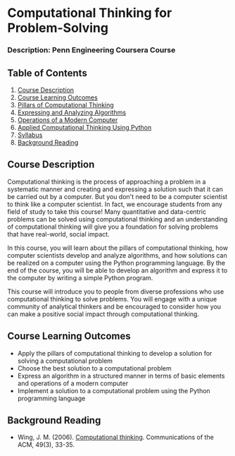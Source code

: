 #  Computational Thinking for Problem-Solving

### Description: Penn Engineering Coursera Course

## Table of Contents

1. [Course Description](#course-description)
2. [Course Learning Outcomes](#course-learning-outcomes)
3. [Pillars of Computational Thinking](computational-thinking-for-problem-solving.pillars-of-computational-thinking.md)
4. [Expressing and Analyzing Algorithms](computational-thinking-for-problem-solving.expressing-and-analyzing-algorithms.md)
5. [Operations of a Modern Computer](computational-thinking-for-problem-solving.operations-of-a-modern-computer.md)
6. [Applied Computational Thinking Using Python](computational-thinking-for-problem-solving.applied-computational-thinking-using-python.md)
7. [Syllabus](../../../assets/files/penn-ctfps-syllabus.pdf)
8. [Background Reading](#background-reading)

## Course Description

Computational thinking is the process of approaching a problem in a systematic manner and creating and expressing a solution such that it can be carried out by a computer. But you don't need to be a computer scientist to think like a computer scientist. In fact, we encourage students from any field of study to take this course! Many quantitative and data-centric problems can be solved using computational thinking and an
understanding of computational thinking will give you a foundation for solving problems that have real-world, social impact.

In this course, you will learn about the pillars of computational thinking, how computer scientists develop and analyze algorithms, and how solutions can be realized on a computer using the Python programming language. By the end of the course, you will be able to develop an algorithm and express it to the computer by writing a simple Python program.

This course will introduce you to people from diverse professions who use
computational thinking to solve problems. You will engage with a unique community of analytical thinkers and be encouraged to consider how you can make a positive social impact through computational thinking.

## Course Learning Outcomes

- Apply the pillars of computational thinking to develop a solution for solving a computational problem
- Choose the best solution to a computational problem
- Express an algorithm in a structured manner in terms of basic elements and operations of a modern computer
- Implement a solution to a computational problem using the Python programming language

## Background Reading

- Wing, J. M. (2006). [Computational thinking](../../../assets/files/Wing_2006_Computational_Thinking.pdf). Communications of the ACM, 49(3), 33-35.
